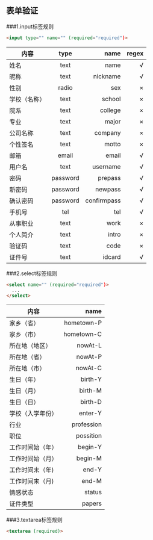 ## 表单验证
###1.input标签规则
```html
<input type="" name="" (required="required")>
```
| 内容            | type            | name        |regex |
| ----------------|:---------------:| -----------:| ----:|
| 姓名            | text            | name        | √    |
| 昵称            | text            | nickname    | √    |
| 性别            | radio           | sex         | ×    |
| 学校（名称）    | text            | school      | ×    |
| 院系            | text            | college     | ×    |
| 专业            | text            | major       | ×    |
| 公司名称        | text            | company     | ×    |
| 个性签名        | text            | motto       | ×    |
| 邮箱            | email           | email       | √    |
| 用户名          | text            | username    | √    |
| 密码            | password        | prepass     | √    |
| 新密码          | password        | newpass     | √    |
| 确认密码        | password        | confirmpass | √    |
| 手机号          | tel             | tel         | √    |
| 从事职业        | text            | work        | ×    |
| 个人简介        | text            | intro       | ×    |
| 验证码          | text            | code        | ×    |
| 证件号          | text            | idcard      | √    |

###2.select标签规则
```html
<select name="" (required="required")>
  ...
</select>
```
| 内容            | name        |
| ----------------| -----------:|
| 家乡（省）      | hometown-P  |
| 家乡（市）      | hometown-C  |
| 所在地（地区）  | nowAt-L     |
| 所在地（省）    | nowAt-P     |
| 所在地（市）    | nowAt-C     |
| 生日（年）      | birth-Y     |
| 生日（月）      | birth-M     |
| 生日（日）      | birth-D     |
| 学校（入学年份）| enter-Y     |
| 行业            | profession  |
| 职位            | possition   |
| 工作时间始（年）| begin-Y     |
| 工作时间始（月）| begin-M     |
| 工作时间末（年) | end-Y       |
| 工作时间末（月) | end-M       |
| 情感状态        | status      |
| 证件类型        | papers      |

###3.textarea标签规则
```html
<textarea (required)>
```
